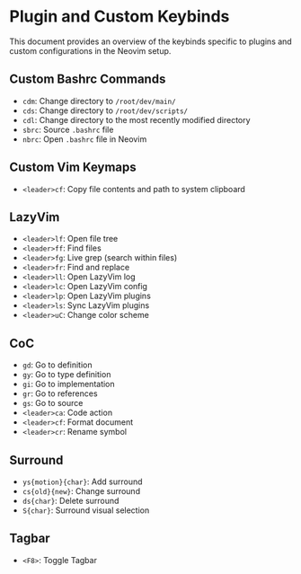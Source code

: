 # Plugin and Custom Keybinds

This document provides an overview of the keybinds specific to plugins and custom configurations in the Neovim setup.

## Custom Bashrc Commands

-   `cdm`: Change directory to `/root/dev/main/`
-   `cds`: Change directory to `/root/dev/scripts/`
-   `cdl`: Change directory to the most recently modified directory
-   `sbrc`: Source `.bashrc` file
-   `nbrc`: Open `.bashrc` file in Neovim

## Custom Vim Keymaps

-   `<leader>cf`: Copy file contents and path to system clipboard

## LazyVim

-   `<leader>lf`: Open file tree
-   `<leader>ff`: Find files
-   `<leader>fg`: Live grep (search within files)
-   `<leader>fr`: Find and replace
-   `<leader>ll`: Open LazyVim log
-   `<leader>lc`: Open LazyVim config
-   `<leader>lp`: Open LazyVim plugins
-   `<leader>ls`: Sync LazyVim plugins
-   `<leader>uC`: Change color scheme

## CoC

-   `gd`: Go to definition
-   `gy`: Go to type definition
-   `gi`: Go to implementation
-   `gr`: Go to references
-   `gs`: Go to source
-   `<leader>ca`: Code action
-   `<leader>cf`: Format document
-   `<leader>cr`: Rename symbol

## Surround

-   `ys{motion}{char}`: Add surround
-   `cs{old}{new}`: Change surround
-   `ds{char}`: Delete surround
-   `S{char}`: Surround visual selection

## Tagbar

-   `<F8>`: Toggle Tagbar
